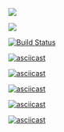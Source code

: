<a href="https://codeclimate.com/github/codeclimate/codeclimate/maintainability"><img src="https://api.codeclimate.com/v1/badges/a99a88d28ad37a79dbf6/maintainability" /></a>

<a href="https://codeclimate.com/github/codeclimate/codeclimate/test_coverage"><img src="https://api.codeclimate.com/v1/badges/a99a88d28ad37a79dbf6/test_coverage" /></a>

[![Build Status](https://travis-ci.org/webdesc/frontend-project-lvl1.svg?branch=master)](https://travis-ci.org/webdesc/frontend-project-lvl1)

[![asciicast](https://asciinema.org/a/uI84pGEP7rKTsqDFjEO8X0f7P.svg)](https://asciinema.org/a/uI84pGEP7rKTsqDFjEO8X0f7P)

[![asciicast](https://asciinema.org/a/tpfZPOq7mo822nXfnzrCgopbB.svg)](https://asciinema.org/a/tpfZPOq7mo822nXfnzrCgopbB)

[![asciicast](https://asciinema.org/a/XyPOteQBgZV6pchN3EohUmGWQ.svg)](https://asciinema.org/a/XyPOteQBgZV6pchN3EohUmGWQ)

[![asciicast](https://asciinema.org/a/bh6T5NWb9OVXfxNAlfZZK70jo.svg)](https://asciinema.org/a/bh6T5NWb9OVXfxNAlfZZK70jo)

[![asciicast](https://asciinema.org/a/nJ0X2B9PREueJ678EwLTRucPT.svg)](https://asciinema.org/a/nJ0X2B9PREueJ678EwLTRucPT)
